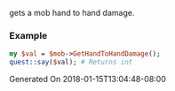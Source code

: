 gets a mob hand to hand damage.
### Example

```perl
my $val = $mob->GetHandToHandDamage();
quest::say($val); # Returns int
```


Generated On 2018-01-15T13:04:48-08:00